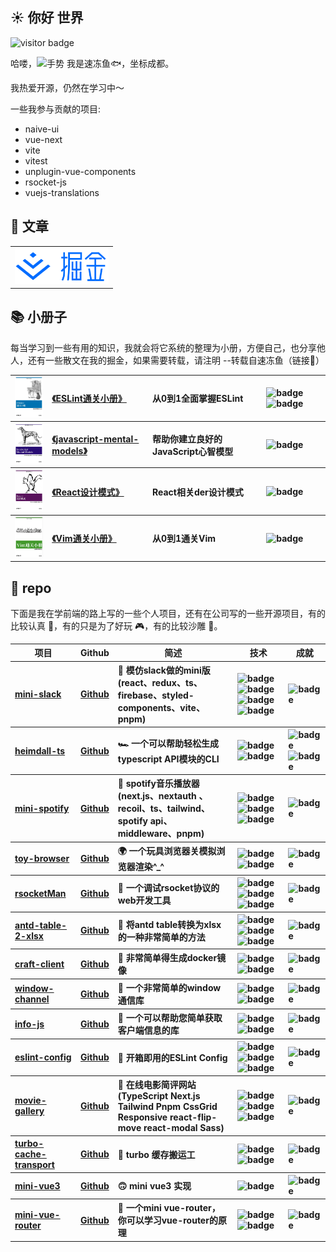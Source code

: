   <h2>☀️ 你好 世界</h2>
  <img src="https://visitor-badge.glitch.me/badge?page_id=sudongyuer.sudongyuer" alt="visitor badge" />
  <p>哈喽，<img src="https://media.giphy.com/media/hvRJCLFzcasrR4ia7z/giphy.gif" width="25" alt="手势"> 我是速冻鱼🐟，坐标成都。</p>
  <p>我热爱开源，仍然在学习中～</p>
  一些我参与贡献的项目:<ul>
  <li>naive-ui</li>
  <li>vue-next</li>
  <li>vite</li>
  <li>vitest</li>
  <li>unplugin-vue-components</li>
  <li>rsocket-js</li>
  <li>vuejs-translations</li>
</ul>
<h2>🙌 文章</h2>
<table>
  <tr>
    <td>
      <a href="https://juejin.cn/user/2867982785579102" target="_blank">
        <img width="150" src="./src/images/icons/juejin.png" alt="掘金">
      </a>
    </td>
  </tr>
</table>
<h2>📚 小册子</h2>
<p>每当学习到一些有用的知识，我就会将它系统的整理为小册，方便自己，也分享他人，还有一些散文在我的掘金，如果需要转载，请注明 --转载自速冻鱼（链接🔗）</p>
<table>
  <tbody align="left">
    <tr>
      <th align="center">
        <img width="80" src="./src/images/covers/ESLint通关小册.jpeg" alt="《ESLint通关小册》">
      </th>
      <th>
        <a href="https://github.com/sudongyuer/learn-eslint" target="_blank">《ESLint通关小册》</a>
      </th>
      <th>从0到1全面掌握ESLint</th>
      <th>
        <img src="https://img.shields.io/github/stars/sudongyuer/learn-eslint?style=flat-square" alt="badge">
        <img src="https://img.shields.io/github/forks/sudongyuer/learn-eslint?style=flat-square" alt="badge">
      </th>
    </tr>
    <tr>
      <th align="center">
        <img width="80" src="./src/images/covers/JavaScript.jpg" alt="《javascript-mental-models》">
      </th>
      <th>
        <a href="https://github.com/sudongyuer/javascript-mental-models" target="_blank">《javascript-mental-models》</a>
      </th>
      <th>帮助你建立良好的JavaScript心智模型</th>
      <th>
        <img src="https://img.shields.io/github/stars/sudongyuer/javascript-mental-models?style=flat-square" alt="badge">
      </th>
    </tr>
    <tr>
      <th align="center">
        <img width="80" src="./src/images/covers/React.jpg" alt="《React设计模式》">
      </th>
      <th>
        <a href="https://github.com/sudongyuer/react-patterns" target="_blank">《React设计模式》</a>
      </th>
      <th>React相关der设计模式</th>
      <th>
        <img src="https://img.shields.io/github/stars/sudongyuer/react-patterns?style=flat-square" alt="badge">
      </th>
    </tr>
    <tr>
      <th align="center">
        <img width="80" src="./src/images/covers/Vim通关小册.jpg" alt="《Vim通关小册》">
      </th>
      <th>
        <a href="https://github.com/sudongyuer/learn-vim" target="_blank">《Vim通关小册》</a>
      </th>
      <th>从0到1通关Vim</th>
      <th>
        <img src="https://img.shields.io/github/stars/sudongyuer/learn-vim?style=flat-square" alt="badge">
      </th>
    </tr>
  </tbody>
</table>
<h2>💼 repo</h2>
<p>下面是我在学前端的路上写的一些个人项目，还有在公司写的一些开源项目，有的比较认真 🧐，有的只是为了好玩 🎮，有的比较沙雕 🤪。</p>
<table>
  <thead align="center">
    <tr>
      <th>项目</th>
      <th>Github</th>
      <th>简述</th>
      <th>技术</th>
      <th>成就</th>
    </tr>
  </thead>
  <tbody align="left">
    <tr>
      <th>
        <a href="https://mini-slack.vercel.app/" target="_blank">
        mini-slack</a>
      </th>
      <th>
        <a href="https://github.com/sudongyuer/mini-slack" target="_blank">Github</a>
      </th>
      <th>🦄 模仿slack做的mini版(react、redux、ts、firebase、styled-components、vite、pnpm)</th>
      <th>
        <img src="https://img.shields.io/badge/TypeScript-007ACC?style=flat-square&amp;logo=typescript&amp;logoColor=white" alt="badge">
        <img src="https://img.shields.io/badge/React-20232A?style=flat-square&amp;logo=react&amp;logoColor=61DAFB" alt="badge">
        <img src="https://img.shields.io/badge/React_Router-CA4245?style=flat-square&amp;logo=react-router&amp;logoColor=white" alt="badge">
        <img src="https://img.shields.io/badge/Redux-593D88?style=flat-square&amp;logo=redux&amp;logoColor=white" alt="badge">
      </th>
      <th>
        <img src="https://img.shields.io/github/stars/sudongyuer/mini-slack?style=flat-square" alt="badge">
      </th>
    </tr>
    <tr>
      <th>
        <a href="https://github.com/HaiyaoTec/heimdall-ts" target="_blank">
        heimdall-ts</a>
      </th>
      <th>
        <a href="https://github.com/HaiyaoTec/heimdall-ts" target="_blank">Github</a>
      </th>
      <th>🏎 一个可以帮助轻松生成typescript API模块的CLI</th>
      <th>
        <img src="https://img.shields.io/badge/TypeScript-007ACC?style=flat-square&amp;logo=typescript&amp;logoColor=white" alt="badge">
        <img src="https://img.shields.io/badge/Node.js-43853D?style=flat-square&amp;logo=node.js&amp;logoColor=white" alt="badge">
      </th>
      <th>
        <img src="https://img.shields.io/github/stars/HaiyaoTec/heimdall-ts?style=flat-square" alt="badge">
        <img src="https://img.shields.io/npm/dt/@haiyaotec/heimdall-ts.svg" alt="badge">
      </th>
    </tr>
    <tr>
      <th>
        <a href="https://mini-spotify-rose.vercel.app/" target="_blank">
        mini-spotify</a>
      </th>
      <th>
        <a href="https://github.com/sudongyuer/mini-spotify" target="_blank">Github</a>
      </th>
      <th>🎸 spotify音乐播放器(next.js、nextauth 、recoil、ts、tailwind、spotify api、middleware、pnpm)</th>
      <th>
        <img src="https://img.shields.io/badge/TypeScript-007ACC?style=flat-square&amp;logo=typescript&amp;logoColor=white" alt="badge">
        <img src="https://img.shields.io/badge/-NestJs-ea2845?style=flat-square&amp;logo=nestjs&amp;logoColor=white" alt="badge">
        <img src="https://img.shields.io/badge/Tailwind_CSS-38B2AC?style=flat-square&amp;logo=tailwind-css&amp;logoColor=white" alt="badge">
      </th>
      <th>
        <img src="https://img.shields.io/github/stars/sudongyuer/mini-spotify?style=flat-square" alt="badge">
      </th>
    </tr>
    <tr>
      <th>
        <a href="https://github.com/sudongyuer/toy-browser" target="_blank">
        toy-browser</a>
      </th>
      <th>
        <a href="https://github.com/sudongyuer/toy-browser" target="_blank">Github</a>
      </th>
      <th>🌍 一个玩具浏览器关模拟浏览器渲染^_^</th>
      <th>
        <img src="https://img.shields.io/badge/JavaScript-F7DF1E?style=flat-square&amp;logo=javascript&amp;logoColor=black" alt="badge">
        <img src="https://img.shields.io/badge/Node.js-43853D?style=flat-square&amp;logo=node.js&amp;logoColor=white" alt="badge">
      </th>
      <th>
        <img src="https://img.shields.io/github/stars/sudongyuer/toy-browser?style=flat-square" alt="badge">
      </th>
    </tr>
    <tr>
      <th>
        <a href="http://rsocketman.com/" target="_blank">
        rsocketMan</a>
      </th>
      <th>
        <a href="https://github.com/HaiyaoTec/rsocketMan" target="_blank">Github</a>
      </th>
      <th>🍁 一个调试rsocket协议的web开发工具</th>
      <th>
        <img src="https://img.shields.io/badge/TypeScript-007ACC?style=flat-square&amp;logo=typescript&amp;logoColor=white" alt="badge">
        <img src="https://img.shields.io/badge/React-20232A?style=flat-square&amp;logo=react&amp;logoColor=61DAFB" alt="badge">
        <img src="https://img.shields.io/badge/Redux-593D88?style=flat-square&amp;logo=redux&amp;logoColor=white" alt="badge">
      </th>
      <th>
        <img src="https://img.shields.io/github/stars/HaiyaoTec/rsocketMan?style=flat-square" alt="badge">
      </th>
    </tr>
    <tr>
      <th>
        <a href="https://github.com/sudongyuer/antd-table-2-xlsx" target="_blank">
        antd-table-2-xlsx</a>
      </th>
      <th>
        <a href="https://github.com/sudongyuer/antd-table-2-xlsx" target="_blank">Github</a>
      </th>
      <th>🐥 将antd table转换为xlsx的一种非常简单的方法</th>
      <th>
        <img src="https://img.shields.io/badge/TypeScript-007ACC?style=flat-square&amp;logo=typescript&amp;logoColor=white" alt="badge">
        <img src="https://img.shields.io/badge/React-20232A?style=flat-square&amp;logo=react&amp;logoColor=61DAFB" alt="badge">
        <img src="https://img.shields.io/badge/Redux-593D88?style=flat-square&amp;logo=redux&amp;logoColor=white" alt="badge">
      </th>
      <th>
        <img src="https://img.shields.io/github/stars/sudongyuer/antd-table-2-xlsx?style=flat-square" alt="badge">
      </th>
    </tr>
    <tr>
      <th>
        <a href="https://github.com/HaiyaoTec/craft-client" target="_blank">
        craft-client</a>
      </th>
      <th>
        <a href="https://github.com/HaiyaoTec/craft-client" target="_blank">Github</a>
      </th>
      <th>👑 非常简单得生成docker镜像</th>
      <th>
        <img src="https://img.shields.io/badge/JavaScript-F7DF1E?style=flat-square&amp;logo=javascript&amp;logoColor=black" alt="badge">
        <img src="https://img.shields.io/badge/Node.js-43853D?style=flat-square&amp;logo=node.js&amp;logoColor=white" alt="badge">
      </th>
      <th>
        <img src="https://img.shields.io/github/stars/HaiyaoTec/craft-client?style=flat-square" alt="badge">
      </th>
    </tr>
    <tr>
      <th>
        <a href="https://github.com/HaiyaoTec/window-channel" target="_blank">
        window-channel</a>
      </th>
      <th>
        <a href="https://github.com/HaiyaoTec/window-channel" target="_blank">Github</a>
      </th>
      <th>🌈 一个非常简单的window通信库</th>
      <th>
        <img src="https://img.shields.io/badge/TypeScript-007ACC?style=flat-square&amp;logo=typescript&amp;logoColor=white" alt="badge">
        <img src="https://img.shields.io/badge/Node.js-43853D?style=flat-square&amp;logo=node.js&amp;logoColor=white" alt="badge">
      </th>
      <th>
        <img src="https://img.shields.io/github/stars/HaiyaoTec/window-channel?style=flat-square" alt="badge">
      </th>
    </tr>
    <tr>
      <th>
        <a href="https://github.com/HaiyaoTec/info-js" target="_blank">
        info-js</a>
      </th>
      <th>
        <a href="https://github.com/HaiyaoTec/info-js" target="_blank">Github</a>
      </th>
      <th>🥷 一个可以帮助您简单获取客户端信息的库</th>
      <th>
        <img src="https://img.shields.io/badge/JavaScript-F7DF1E?style=flat-square&amp;logo=javascript&amp;logoColor=black" alt="badge">
        <img src="https://img.shields.io/badge/Node.js-43853D?style=flat-square&amp;logo=node.js&amp;logoColor=white" alt="badge">
      </th>
      <th>
        <img src="https://img.shields.io/github/stars/HaiyaoTec/info-js?style=flat-square" alt="badge">
      </th>
    </tr>
    <tr>
      <th>
        <a href="https://github.com/sudongyuer/eslint-config" target="_blank">
        eslint-config</a>
      </th>
      <th>
        <a href="https://github.com/sudongyuer/eslint-config" target="_blank">Github</a>
      </th>
      <th>🐇 开箱即用的ESLint Config</th>
      <th>
        <img src="https://img.shields.io/badge/TypeScript-007ACC?style=flat-square&amp;logo=typescript&amp;logoColor=white" alt="badge">
        <img src="https://img.shields.io/badge/Node.js-43853D?style=flat-square&amp;logo=node.js&amp;logoColor=white" alt="badge">
        <img src="https://img.shields.io/badge/eslint-3A33D1?style=flat-square&amp;logo=eslint&amp;logoColor=white" alt="badge">
      </th>
      <th>
        <img src="https://img.shields.io/github/stars/sudongyuer/eslint-config?style=flat-square" alt="badge">
      </th>
    </tr>
    <tr>
      <th>
        <a href="https://movie-gallery-sudongyuer.vercel.app/" target="_blank">
        movie-gallery</a>
      </th>
      <th>
        <a href="https://github.com/sudongyuer/movie-gallery" target="_blank">Github</a>
      </th>
      <th>🍁 在线电影简评网站(TypeScript Next.js Tailwind Pnpm CssGrid Responsive react-flip-move react-modal Sass)</th>
      <th>
        <img src="https://img.shields.io/badge/TypeScript-007ACC?style=flat-square&amp;logo=typescript&amp;logoColor=white" alt="badge">
        <img src="https://img.shields.io/badge/Next.js-black?style=flat-square&amp;logo=next.js&amp;logoColor=white" alt="badge">
        <img src="https://img.shields.io/badge/Tailwind_CSS-38B2AC?style=flat-square&amp;logo=tailwind-css&amp;logoColor=white" alt="badge">
      </th>
      <th>
        <img src="https://img.shields.io/github/stars/sudongyuer/movie-gallery?style=flat-square" alt="badge">
      </th>
    </tr>
    <tr>
      <th>
        <a href="https://github.com/sudongyuer/turbo-cache-transport" target="_blank">
        turbo-cache-transport</a>
      </th>
      <th>
        <a href="https://github.com/sudongyuer/turbo-cache-transport" target="_blank">Github</a>
      </th>
      <th>👻 turbo 缓存搬运工</th>
      <th>
        <img src="https://img.shields.io/badge/TypeScript-007ACC?style=flat-square&amp;logo=typescript&amp;logoColor=white" alt="badge">
        <img src="https://img.shields.io/badge/Node.js-43853D?style=flat-square&amp;logo=node.js&amp;logoColor=white" alt="badge">
      </th>
      <th>
        <img src="https://img.shields.io/github/stars/sudongyuer/turbo-cache-transport?style=flat-square" alt="badge">
      </th>
    </tr>
    <tr>
      <th>
        <a href="https://github.com/sudongyuer/mini-vue3" target="_blank">
        mini-vue3</a>
      </th>
      <th>
        <a href="https://github.com/sudongyuer/mini-vue3" target="_blank">Github</a>
      </th>
      <th>🙃 mini vue3 实现</th>
      <th>
        <img src="https://img.shields.io/badge/TypeScript-007ACC?style=flat-square&amp;logo=typescript&amp;logoColor=white" alt="badge">
      </th>
      <th>
        <img src="https://img.shields.io/github/stars/sudongyuer/mini-vue3?style=flat-square" alt="badge">
      </th>
    </tr>
    <tr>
      <th>
        <a href="https://github.com/sudongyuer/mini-vue-router" target="_blank">
        mini-vue-router</a>
      </th>
      <th>
        <a href="https://github.com/sudongyuer/mini-vue-router" target="_blank">Github</a>
      </th>
      <th>🐧 一个mini vue-router，你可以学习vue-router的原理</th>
      <th>
        <img src="https://img.shields.io/badge/Vue.js-35495E?style=flat-square&amp;logo=vue.js&amp;logoColor=4FC08" alt="badge">
        <img src="https://img.shields.io/badge/JavaScript-F7DF1E?style=flat-square&amp;logo=javascript&amp;logoColor=black" alt="badge">
      </th>
      <th>
        <img src="https://img.shields.io/github/stars/sudongyuer/mini-vue-router?style=flat-square" alt="badge">
      </th>
    </tr>
  </tbody>
</table>